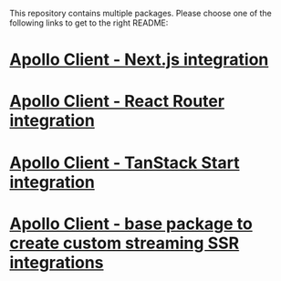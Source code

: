 This repository contains multiple packages. Please choose one of the following links to get to the right README:

# [Apollo Client - Next.js integration](./packages/experimental-nextjs-app-support/README.md)

# [Apollo Client - React Router integration](./packages/react-router/README.md)

# [Apollo Client - TanStack Start integration](./packages/tanstack-start/README.md)

# [Apollo Client - base package to create custom streaming SSR integrations](./packages/client-react-streaming/README.md)

